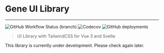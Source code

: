 # Gene UI Library

---

![GitHub Workflow Status (branch)](https://img.shields.io/github/workflow/status/exodes/gene-ui/Deploy/alpha)  ![Codecov](https://img.shields.io/codecov/c/github/exodes/gene-ui)  ![GitHub deployments](https://img.shields.io/github/deployments/exodes/gene-ui/github-pages?label=docs)

> UI Library with TailwindCSS for Vue 3 and Svelte

This library is currently under development. Please check again later.
